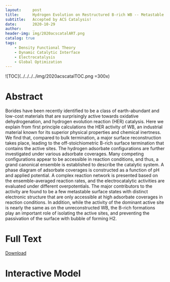 ```yaml
---
layout:     post
title:      Hydrogen Evolution on Restructured B-rich WB -- Metastable Surface States and Isolated Active Sites
subtitle:   Accepted by ACS Catalysis!
date:       2020-10-29
author:     _
header-img: img/2020acscatalART.png
catalog: true
tags:
    - Density Functional Theory
    - Dynamic Catalytic Interface
    - Electrocatalysis
    - Global Optimization
---
```


![TOC](../../../../img/2020acscatalTOC.png =300x)

# Abstract
Borides have been recently identified to be a class of earth-abundant and low-cost materials that are surprisingly active towards oxidative dehydrogenation, and hydrogen evolution reaction (HER) catalysis. Here we explain from first principle calculations the HER activity of WB, an industrial material known for its superior physical properties and chemical inertness. We find that, compared to bulk termination, a major surface reconstruction takes place, leading to the off-stoichiometric B-rich surface termination that contains the active sites. The hydrogen adsorbate configurations are further investigated under various adsorbate coverages. Many competing configurations appear to be accessible in reaction conditions, and thus, a grand canonical ensemble is established to describe the catalytic system. A phase diagram of adsorbate coverages is constructed as a function of pH and applied potential. A complex reaction network is presented based on the ensemble-averaged reaction rates, and the electrocatalytic activities are evaluated under different overpotentials. The major contributors to the activity are found to be a few metastable surface states with distinct electronic structure that are only accessible at high adsorbate coverages in reaction conditions. In addition, while the activity of the dominant active site is nearly the same as on the unreconstructed WB, the B-rich formations play an important role of isolating the active sites, and preventing the passivation of the surface with bubble of forming H2.



# Full Text

[Download](../../../../docs/2020acscatal.pdf "Download")



# Interactive Model
<html>

<head>
<script src="https://3Dmol.csb.pitt.edu/build/3Dmol-min.js"></script>
</head>
<div id="container-01" class="mol-container">
</div>
<style>
.mol-container {
  width: 60%;
  height: 400px;
  position: relative;
}
</style>
<script>
$(function() {
	let element = $('#container-01');
	let config = { backgroundColor : 'white' };
	let viewer = $3Dmol.createViewer( element, config );
	viewer.addModel("CRYST1   12.482   12.482   31.510  90.00  90.00  90.00 P 1\nMODEL     1\nATOM      1    B MOL     1       2.352   5.201  27.611  1.00  0.00           B  \nATOM      2    B MOL     1       3.635   3.925  27.611  1.00  0.00           B  \nATOM      3    B MOL     1       2.376   2.634  27.611  1.00  0.00           B  \nATOM      4    B MOL     1       1.068   3.900  27.611  1.00  0.00           B  \nATOM      5    B MOL     1       0.800   0.800  22.730  1.00  0.00           B  \nATOM      6    B MOL     1       0.800   3.915  22.730  1.00  0.00           B  \nATOM      7    B MOL     1       3.915   0.800  22.730  1.00  0.00           B  \nATOM      8    B MOL     1       3.915   3.915  22.730  1.00  0.00           B  \nATOM      9    B MOL     1       2.358   2.358  14.291  1.00  0.00           B  \nATOM     10    B MOL     1       2.358   5.472  14.291  1.00  0.00           B  \nATOM     11    B MOL     1       5.472   2.358  14.291  1.00  0.00           B  \nATOM     12    B MOL     1       5.472   5.472  14.291  1.00  0.00           B  \nATOM     13    B MOL     1       0.800   2.358  26.761  1.00  0.00           B  \nATOM     14    B MOL     1       0.800   5.472  26.761  1.00  0.00           B  \nATOM     15    B MOL     1       3.915   2.358  26.761  1.00  0.00           B  \nATOM     16    B MOL     1       3.915   5.472  26.761  1.00  0.00           B  \nATOM     17    B MOL     1       2.358   0.800  18.524  1.00  0.00           B  \nATOM     18    B MOL     1       2.358   3.915  18.524  1.00  0.00           B  \nATOM     19    B MOL     1       5.472   0.800  18.524  1.00  0.00           B  \nATOM     20    B MOL     1       5.472   3.915  18.524  1.00  0.00           B  \nATOM     21    B MOL     1       2.358   0.800  23.802  1.00  0.00           B  \nATOM     22    B MOL     1       2.358   3.915  23.802  1.00  0.00           B  \nATOM     23    B MOL     1       5.472   0.800  23.802  1.00  0.00           B  \nATOM     24    B MOL     1       5.472   3.915  23.802  1.00  0.00           B  \nATOM     25    B MOL     1       0.800   2.358  15.363  1.00  0.00           B  \nATOM     26    B MOL     1       0.800   5.472  15.363  1.00  0.00           B  \nATOM     27    B MOL     1       3.915   2.358  15.363  1.00  0.00           B  \nATOM     28    B MOL     1       3.915   5.472  15.363  1.00  0.00           B  \nATOM     29    B MOL     1       2.358   2.358  19.569  1.00  0.00           B  \nATOM     30    B MOL     1       2.358   5.472  19.569  1.00  0.00           B  \nATOM     31    B MOL     1       5.472   2.358  19.569  1.00  0.00           B  \nATOM     32    B MOL     1       5.472   5.472  19.569  1.00  0.00           B  \nATOM     33    B MOL     1       0.800   0.800  11.331  1.00  0.00           B  \nATOM     34    B MOL     1       0.800   3.915  11.331  1.00  0.00           B  \nATOM     35    B MOL     1       3.915   0.800  11.331  1.00  0.00           B  \nATOM     36    B MOL     1       3.915   3.915  11.331  1.00  0.00           B  \nATOM     37    W MOL     1       0.800   0.800  20.266  1.00  0.00           W  \nATOM     38    W MOL     1       0.800   3.915  20.266  1.00  0.00           W  \nATOM     39    W MOL     1       3.915   0.800  20.266  1.00  0.00           W  \nATOM     40    W MOL     1       3.915   3.915  20.266  1.00  0.00           W  \nATOM     41    W MOL     1       2.358   2.358  11.797  1.00  0.00           W  \nATOM     42    W MOL     1       2.358   5.472  11.797  1.00  0.00           W  \nATOM     43    W MOL     1       5.472   2.358  11.797  1.00  0.00           W  \nATOM     44    W MOL     1       5.472   5.472  11.797  1.00  0.00           W  \nATOM     45    W MOL     1       0.800   2.358  24.465  1.00  0.00           W  \nATOM     46    W MOL     1       0.800   5.472  24.465  1.00  0.00           W  \nATOM     47    W MOL     1       3.915   2.358  24.465  1.00  0.00           W  \nATOM     48    W MOL     1       3.915   5.472  24.465  1.00  0.00           W  \nATOM     49    W MOL     1       2.358   0.800  16.050  1.00  0.00           W  \nATOM     50    W MOL     1       2.358   3.915  16.050  1.00  0.00           W  \nATOM     51    W MOL     1       5.472   0.800  16.050  1.00  0.00           W  \nATOM     52    W MOL     1       5.472   3.915  16.050  1.00  0.00           W  \nATOM     53    W MOL     1       2.358   0.800  26.295  1.00  0.00           W  \nATOM     54    W MOL     1       2.358   3.915  26.295  1.00  0.00           W  \nATOM     55    W MOL     1       5.472   0.800  26.295  1.00  0.00           W  \nATOM     56    W MOL     1       5.472   3.915  26.295  1.00  0.00           W  \nATOM     57    W MOL     1       0.800   2.358  17.827  1.00  0.00           W  \nATOM     58    W MOL     1       0.800   5.472  17.827  1.00  0.00           W  \nATOM     59    W MOL     1       3.915   2.358  17.827  1.00  0.00           W  \nATOM     60    W MOL     1       3.915   5.472  17.827  1.00  0.00           W  \nATOM     61    W MOL     1       2.358   2.358  22.042  1.00  0.00           W  \nATOM     62    W MOL     1       2.358   5.472  22.042  1.00  0.00           W  \nATOM     63    W MOL     1       5.472   2.358  22.042  1.00  0.00           W  \nATOM     64    W MOL     1       5.472   5.472  22.042  1.00  0.00           W  \nATOM     65    W MOL     1       0.800   0.800  13.627  1.00  0.00           W  \nATOM     66    W MOL     1       0.800   3.915  13.627  1.00  0.00           W  \nATOM     67    W MOL     1       3.915   0.800  13.627  1.00  0.00           W  \nATOM     68    W MOL     1       3.915   3.915  13.627  1.00  0.00           W  \nATOM     69    B MOL     1       2.352  11.442  27.611  1.00  0.00           B  \nATOM     70    B MOL     1       3.635  10.166  27.611  1.00  0.00           B  \nATOM     71    B MOL     1       2.376   8.875  27.611  1.00  0.00           B  \nATOM     72    B MOL     1       1.068  10.141  27.611  1.00  0.00           B  \nATOM     73    B MOL     1       0.800   7.041  22.730  1.00  0.00           B  \nATOM     74    B MOL     1       0.800  10.156  22.730  1.00  0.00           B  \nATOM     75    B MOL     1       3.915   7.041  22.730  1.00  0.00           B  \nATOM     76    B MOL     1       3.915  10.156  22.730  1.00  0.00           B  \nATOM     77    B MOL     1       2.358   8.599  14.291  1.00  0.00           B  \nATOM     78    B MOL     1       2.358  11.714  14.291  1.00  0.00           B  \nATOM     79    B MOL     1       5.472   8.599  14.291  1.00  0.00           B  \nATOM     80    B MOL     1       5.472  11.714  14.291  1.00  0.00           B  \nATOM     81    B MOL     1       0.800   8.599  26.761  1.00  0.00           B  \nATOM     82    B MOL     1       0.800  11.714  26.761  1.00  0.00           B  \nATOM     83    B MOL     1       3.915   8.599  26.761  1.00  0.00           B  \nATOM     84    B MOL     1       3.915  11.714  26.761  1.00  0.00           B  \nATOM     85    B MOL     1       2.358   7.041  18.524  1.00  0.00           B  \nATOM     86    B MOL     1       2.358  10.156  18.524  1.00  0.00           B  \nATOM     87    B MOL     1       5.472   7.041  18.524  1.00  0.00           B  \nATOM     88    B MOL     1       5.472  10.156  18.524  1.00  0.00           B  \nATOM     89    B MOL     1       2.358   7.041  23.802  1.00  0.00           B  \nATOM     90    B MOL     1       2.358  10.156  23.802  1.00  0.00           B  \nATOM     91    B MOL     1       5.472   7.041  23.802  1.00  0.00           B  \nATOM     92    B MOL     1       5.472  10.156  23.802  1.00  0.00           B  \nATOM     93    B MOL     1       0.800   8.599  15.363  1.00  0.00           B  \nATOM     94    B MOL     1       0.800  11.714  15.363  1.00  0.00           B  \nATOM     95    B MOL     1       3.915   8.599  15.363  1.00  0.00           B  \nATOM     96    B MOL     1       3.915  11.714  15.363  1.00  0.00           B  \nATOM     97    B MOL     1       2.358   8.599  19.569  1.00  0.00           B  \nATOM     98    B MOL     1       2.358  11.714  19.569  1.00  0.00           B  \nATOM     99    B MOL     1       5.472   8.599  19.569  1.00  0.00           B  \nATOM    100    B MOL     1       5.472  11.714  19.569  1.00  0.00           B  \nATOM    101    B MOL     1       0.800   7.041  11.331  1.00  0.00           B  \nATOM    102    B MOL     1       0.800  10.156  11.331  1.00  0.00           B  \nATOM    103    B MOL     1       3.915   7.041  11.331  1.00  0.00           B  \nATOM    104    B MOL     1       3.915  10.156  11.331  1.00  0.00           B  \nATOM    105    W MOL     1       0.800   7.041  20.266  1.00  0.00           W  \nATOM    106    W MOL     1       0.800  10.156  20.266  1.00  0.00           W  \nATOM    107    W MOL     1       3.915   7.041  20.266  1.00  0.00           W  \nATOM    108    W MOL     1       3.915  10.156  20.266  1.00  0.00           W  \nATOM    109    W MOL     1       2.358   8.599  11.797  1.00  0.00           W  \nATOM    110    W MOL     1       2.358  11.714  11.797  1.00  0.00           W  \nATOM    111    W MOL     1       5.472   8.599  11.797  1.00  0.00           W  \nATOM    112    W MOL     1       5.472  11.714  11.797  1.00  0.00           W  \nATOM    113    W MOL     1       0.800   8.599  24.465  1.00  0.00           W  \nATOM    114    W MOL     1       0.800  11.714  24.465  1.00  0.00           W  \nATOM    115    W MOL     1       3.915   8.599  24.465  1.00  0.00           W  \nATOM    116    W MOL     1       3.915  11.714  24.465  1.00  0.00           W  \nATOM    117    W MOL     1       2.358   7.041  16.050  1.00  0.00           W  \nATOM    118    W MOL     1       2.358  10.156  16.050  1.00  0.00           W  \nATOM    119    W MOL     1       5.472   7.041  16.050  1.00  0.00           W  \nATOM    120    W MOL     1       5.472  10.156  16.050  1.00  0.00           W  \nATOM    121    W MOL     1       2.358   7.041  26.295  1.00  0.00           W  \nATOM    122    W MOL     1       2.358  10.156  26.295  1.00  0.00           W  \nATOM    123    W MOL     1       5.472   7.041  26.295  1.00  0.00           W  \nATOM    124    W MOL     1       5.472  10.156  26.295  1.00  0.00           W  \nATOM    125    W MOL     1       0.800   8.599  17.827  1.00  0.00           W  \nATOM    126    W MOL     1       0.800  11.714  17.827  1.00  0.00           W  \nATOM    127    W MOL     1       3.915   8.599  17.827  1.00  0.00           W  \nATOM    128    W MOL     1       3.915  11.714  17.827  1.00  0.00           W  \nATOM    129    W MOL     1       2.358   8.599  22.042  1.00  0.00           W  \nATOM    130    W MOL     1       2.358  11.714  22.042  1.00  0.00           W  \nATOM    131    W MOL     1       5.472   8.599  22.042  1.00  0.00           W  \nATOM    132    W MOL     1       5.472  11.714  22.042  1.00  0.00           W  \nATOM    133    W MOL     1       0.800   7.041  13.627  1.00  0.00           W  \nATOM    134    W MOL     1       0.800  10.156  13.627  1.00  0.00           W  \nATOM    135    W MOL     1       3.915   7.041  13.627  1.00  0.00           W  \nATOM    136    W MOL     1       3.915  10.156  13.627  1.00  0.00           W  \nATOM    137    B MOL     1       8.593   5.201  27.611  1.00  0.00           B  \nATOM    138    B MOL     1       9.876   3.925  27.611  1.00  0.00           B  \nATOM    139    B MOL     1       8.617   2.634  27.611  1.00  0.00           B  \nATOM    140    B MOL     1       7.309   3.900  27.611  1.00  0.00           B  \nATOM    141    B MOL     1       7.041   0.800  22.730  1.00  0.00           B  \nATOM    142    B MOL     1       7.041   3.915  22.730  1.00  0.00           B  \nATOM    143    B MOL     1      10.156   0.800  22.730  1.00  0.00           B  \nATOM    144    B MOL     1      10.156   3.915  22.730  1.00  0.00           B  \nATOM    145    B MOL     1       8.599   2.358  14.291  1.00  0.00           B  \nATOM    146    B MOL     1       8.599   5.472  14.291  1.00  0.00           B  \nATOM    147    B MOL     1      11.714   2.358  14.291  1.00  0.00           B  \nATOM    148    B MOL     1      11.714   5.472  14.291  1.00  0.00           B  \nATOM    149    B MOL     1       7.041   2.358  26.761  1.00  0.00           B  \nATOM    150    B MOL     1       7.041   5.472  26.761  1.00  0.00           B  \nATOM    151    B MOL     1      10.156   2.358  26.761  1.00  0.00           B  \nATOM    152    B MOL     1      10.156   5.472  26.761  1.00  0.00           B  \nATOM    153    B MOL     1       8.599   0.800  18.524  1.00  0.00           B  \nATOM    154    B MOL     1       8.599   3.915  18.524  1.00  0.00           B  \nATOM    155    B MOL     1      11.714   0.800  18.524  1.00  0.00           B  \nATOM    156    B MOL     1      11.714   3.915  18.524  1.00  0.00           B  \nATOM    157    B MOL     1       8.599   0.800  23.802  1.00  0.00           B  \nATOM    158    B MOL     1       8.599   3.915  23.802  1.00  0.00           B  \nATOM    159    B MOL     1      11.714   0.800  23.802  1.00  0.00           B  \nATOM    160    B MOL     1      11.714   3.915  23.802  1.00  0.00           B  \nATOM    161    B MOL     1       7.041   2.358  15.363  1.00  0.00           B  \nATOM    162    B MOL     1       7.041   5.472  15.363  1.00  0.00           B  \nATOM    163    B MOL     1      10.156   2.358  15.363  1.00  0.00           B  \nATOM    164    B MOL     1      10.156   5.472  15.363  1.00  0.00           B  \nATOM    165    B MOL     1       8.599   2.358  19.569  1.00  0.00           B  \nATOM    166    B MOL     1       8.599   5.472  19.569  1.00  0.00           B  \nATOM    167    B MOL     1      11.714   2.358  19.569  1.00  0.00           B  \nATOM    168    B MOL     1      11.714   5.472  19.569  1.00  0.00           B  \nATOM    169    B MOL     1       7.041   0.800  11.331  1.00  0.00           B  \nATOM    170    B MOL     1       7.041   3.915  11.331  1.00  0.00           B  \nATOM    171    B MOL     1      10.156   0.800  11.331  1.00  0.00           B  \nATOM    172    B MOL     1      10.156   3.915  11.331  1.00  0.00           B  \nATOM    173    W MOL     1       7.041   0.800  20.266  1.00  0.00           W  \nATOM    174    W MOL     1       7.041   3.915  20.266  1.00  0.00           W  \nATOM    175    W MOL     1      10.156   0.800  20.266  1.00  0.00           W  \nATOM    176    W MOL     1      10.156   3.915  20.266  1.00  0.00           W  \nATOM    177    W MOL     1       8.599   2.358  11.797  1.00  0.00           W  \nATOM    178    W MOL     1       8.599   5.472  11.797  1.00  0.00           W  \nATOM    179    W MOL     1      11.714   2.358  11.797  1.00  0.00           W  \nATOM    180    W MOL     1      11.714   5.472  11.797  1.00  0.00           W  \nATOM    181    W MOL     1       7.041   2.358  24.465  1.00  0.00           W  \nATOM    182    W MOL     1       7.041   5.472  24.465  1.00  0.00           W  \nATOM    183    W MOL     1      10.156   2.358  24.465  1.00  0.00           W  \nATOM    184    W MOL     1      10.156   5.472  24.465  1.00  0.00           W  \nATOM    185    W MOL     1       8.599   0.800  16.050  1.00  0.00           W  \nATOM    186    W MOL     1       8.599   3.915  16.050  1.00  0.00           W  \nATOM    187    W MOL     1      11.714   0.800  16.050  1.00  0.00           W  \nATOM    188    W MOL     1      11.714   3.915  16.050  1.00  0.00           W  \nATOM    189    W MOL     1       8.599   0.800  26.295  1.00  0.00           W  \nATOM    190    W MOL     1       8.599   3.915  26.295  1.00  0.00           W  \nATOM    191    W MOL     1      11.714   0.800  26.295  1.00  0.00           W  \nATOM    192    W MOL     1      11.714   3.915  26.295  1.00  0.00           W  \nATOM    193    W MOL     1       7.041   2.358  17.827  1.00  0.00           W  \nATOM    194    W MOL     1       7.041   5.472  17.827  1.00  0.00           W  \nATOM    195    W MOL     1      10.156   2.358  17.827  1.00  0.00           W  \nATOM    196    W MOL     1      10.156   5.472  17.827  1.00  0.00           W  \nATOM    197    W MOL     1       8.599   2.358  22.042  1.00  0.00           W  \nATOM    198    W MOL     1       8.599   5.472  22.042  1.00  0.00           W  \nATOM    199    W MOL     1      11.714   2.358  22.042  1.00  0.00           W  \nATOM    200    W MOL     1      11.714   5.472  22.042  1.00  0.00           W  \nATOM    201    W MOL     1       7.041   0.800  13.627  1.00  0.00           W  \nATOM    202    W MOL     1       7.041   3.915  13.627  1.00  0.00           W  \nATOM    203    W MOL     1      10.156   0.800  13.627  1.00  0.00           W  \nATOM    204    W MOL     1      10.156   3.915  13.627  1.00  0.00           W  \nATOM    205    B MOL     1       8.593  11.442  27.611  1.00  0.00           B  \nATOM    206    B MOL     1       9.876  10.166  27.611  1.00  0.00           B  \nATOM    207    B MOL     1       8.617   8.875  27.611  1.00  0.00           B  \nATOM    208    B MOL     1       7.309  10.141  27.611  1.00  0.00           B  \nATOM    209    B MOL     1       7.041   7.041  22.730  1.00  0.00           B  \nATOM    210    B MOL     1       7.041  10.156  22.730  1.00  0.00           B  \nATOM    211    B MOL     1      10.156   7.041  22.730  1.00  0.00           B  \nATOM    212    B MOL     1      10.156  10.156  22.730  1.00  0.00           B  \nATOM    213    B MOL     1       8.599   8.599  14.291  1.00  0.00           B  \nATOM    214    B MOL     1       8.599  11.714  14.291  1.00  0.00           B  \nATOM    215    B MOL     1      11.714   8.599  14.291  1.00  0.00           B  \nATOM    216    B MOL     1      11.714  11.714  14.291  1.00  0.00           B  \nATOM    217    B MOL     1       7.041   8.599  26.761  1.00  0.00           B  \nATOM    218    B MOL     1       7.041  11.714  26.761  1.00  0.00           B  \nATOM    219    B MOL     1      10.156   8.599  26.761  1.00  0.00           B  \nATOM    220    B MOL     1      10.156  11.714  26.761  1.00  0.00           B  \nATOM    221    B MOL     1       8.599   7.041  18.524  1.00  0.00           B  \nATOM    222    B MOL     1       8.599  10.156  18.524  1.00  0.00           B  \nATOM    223    B MOL     1      11.714   7.041  18.524  1.00  0.00           B  \nATOM    224    B MOL     1      11.714  10.156  18.524  1.00  0.00           B  \nATOM    225    B MOL     1       8.599   7.041  23.802  1.00  0.00           B  \nATOM    226    B MOL     1       8.599  10.156  23.802  1.00  0.00           B  \nATOM    227    B MOL     1      11.714   7.041  23.802  1.00  0.00           B  \nATOM    228    B MOL     1      11.714  10.156  23.802  1.00  0.00           B  \nATOM    229    B MOL     1       7.041   8.599  15.363  1.00  0.00           B  \nATOM    230    B MOL     1       7.041  11.714  15.363  1.00  0.00           B  \nATOM    231    B MOL     1      10.156   8.599  15.363  1.00  0.00           B  \nATOM    232    B MOL     1      10.156  11.714  15.363  1.00  0.00           B  \nATOM    233    B MOL     1       8.599   8.599  19.569  1.00  0.00           B  \nATOM    234    B MOL     1       8.599  11.714  19.569  1.00  0.00           B  \nATOM    235    B MOL     1      11.714   8.599  19.569  1.00  0.00           B  \nATOM    236    B MOL     1      11.714  11.714  19.569  1.00  0.00           B  \nATOM    237    B MOL     1       7.041   7.041  11.331  1.00  0.00           B  \nATOM    238    B MOL     1       7.041  10.156  11.331  1.00  0.00           B  \nATOM    239    B MOL     1      10.156   7.041  11.331  1.00  0.00           B  \nATOM    240    B MOL     1      10.156  10.156  11.331  1.00  0.00           B  \nATOM    241    W MOL     1       7.041   7.041  20.266  1.00  0.00           W  \nATOM    242    W MOL     1       7.041  10.156  20.266  1.00  0.00           W  \nATOM    243    W MOL     1      10.156   7.041  20.266  1.00  0.00           W  \nATOM    244    W MOL     1      10.156  10.156  20.266  1.00  0.00           W  \nATOM    245    W MOL     1       8.599   8.599  11.797  1.00  0.00           W  \nATOM    246    W MOL     1       8.599  11.714  11.797  1.00  0.00           W  \nATOM    247    W MOL     1      11.714   8.599  11.797  1.00  0.00           W  \nATOM    248    W MOL     1      11.714  11.714  11.797  1.00  0.00           W  \nATOM    249    W MOL     1       7.041   8.599  24.465  1.00  0.00           W  \nATOM    250    W MOL     1       7.041  11.714  24.465  1.00  0.00           W  \nATOM    251    W MOL     1      10.156   8.599  24.465  1.00  0.00           W  \nATOM    252    W MOL     1      10.156  11.714  24.465  1.00  0.00           W  \nATOM    253    W MOL     1       8.599   7.041  16.050  1.00  0.00           W  \nATOM    254    W MOL     1       8.599  10.156  16.050  1.00  0.00           W  \nATOM    255    W MOL     1      11.714   7.041  16.050  1.00  0.00           W  \nATOM    256    W MOL     1      11.714  10.156  16.050  1.00  0.00           W  \nATOM    257    W MOL     1       8.599   7.041  26.295  1.00  0.00           W  \nATOM    258    W MOL     1       8.599  10.156  26.295  1.00  0.00           W  \nATOM    259    W MOL     1      11.714   7.041  26.295  1.00  0.00           W  \nATOM    260    W MOL     1      11.714  10.156  26.295  1.00  0.00           W  \nATOM    261    W MOL     1       7.041   8.599  17.827  1.00  0.00           W  \nATOM    262    W MOL     1       7.041  11.714  17.827  1.00  0.00           W  \nATOM    263    W MOL     1      10.156   8.599  17.827  1.00  0.00           W  \nATOM    264    W MOL     1      10.156  11.714  17.827  1.00  0.00           W  \nATOM    265    W MOL     1       8.599   8.599  22.042  1.00  0.00           W  \nATOM    266    W MOL     1       8.599  11.714  22.042  1.00  0.00           W  \nATOM    267    W MOL     1      11.714   8.599  22.042  1.00  0.00           W  \nATOM    268    W MOL     1      11.714  11.714  22.042  1.00  0.00           W  \nATOM    269    W MOL     1       7.041   7.041  13.627  1.00  0.00           W  \nATOM    270    W MOL     1       7.041  10.156  13.627  1.00  0.00           W  \nATOM    271    W MOL     1      10.156   7.041  13.627  1.00  0.00           W  \nATOM    272    W MOL     1      10.156  10.156  13.627  1.00  0.00           W  \nENDMDL\n", "pdb");
	viewer.addUnitCell();
	viewer.setStyle({}, {sphere : {}});
	viewer.render();
});
</script>
<html>